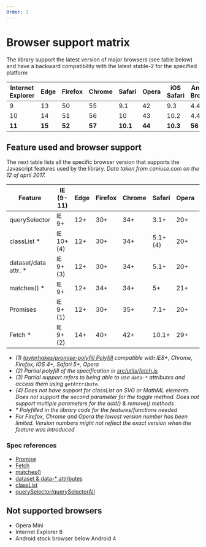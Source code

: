 ```yaml
---
Order: 1
---
```


# Browser support matrix

The library support the latest version of major browsers (see table below) and have a backward compatibility with the latest stable-2 for the specified platform

| Internet Explorer | Edge    | Firefox   | Chrome    | Safari     | Opera     | iOS Safari   | Android Browser | Chrome Android | Firefox Android | IE Mobile |
|-------------------|---------|-----------|-----------|------------|-----------|--------------|-----------------|----------------|-----------------|-----------|
| 9                 | 13      | 50        | 55        | 9.1        | 42        | 9.3          | 4.4             | -              | -               | -         |
| 10                | 14      | 51        | 56        | 10         | 43        | 10.2         | 4.4.4           | -              | -               | 10        |
| **11**            | **15**  | **52**    | **57**    | **10.1**   | **44**    | **10.3**     | **56**          | **57**         | **52**          | **11**    |


## Feature used and browser support

The next table lists all the specific browser version that supports the Javascript features used by the library.
_Data taken from caniuse.com on the 12 of april 2017._

| Feature              | IE (9-11)  | Edge    | Firefox   | Chrome    | Safari     | Opera     | iOS Safari   | Android Browser | Chrome Android | Firefox Android | IE Mobile |
|----------------------|------------|---------|-----------|-----------|------------|-----------|--------------|-----------------|----------------|-----------------|-----------|
| querySelector        | IE 9+      | 12+     | 30+       | 34+       | 3.1+       | 20+       | 3.2+         | 4+              | 57             | 52              | 10+       |
| classList *          | IE 10+ (4) | 12+     | 30+       | 34+       | 5.1+ (4)   | 20+       | 5.1+ (4)     | 4+ (4)          | 57             | 52              | 10+ (4)   |
| dataset/data attr. * | IE 9+ (3)  | 12+     | 30+       | 34+       | 5.1+       | 20+       | 5.1+         | 4+              | 57             | 52              | 10+ (3)   |
| matches() *          | IE 9+      | 12+     | 34+       | 34+       | 5+         | 21+       | 4.1+         | 4+              | 57             | 52              | 10+       |
| Promises             | IE 9+ (1)  | 12+     | 30+       | 35+       | 7.1+       | 20+       | 8            | 4.4.4+          | 57             | 52              | -         |
| Fetch *              | IE 9+ (2)  | 14+     | 40+       | 42+       | 10.1+      | 29+       | 10.3         | 56              | 57             | 52              | 10+ (2)   |


- _(1) [taylorhakes/promise-polyfill Polyfill](https://github.com/taylorhakes/promise-polyfill) compatible with IE8+, Chrome, Firefox, IOS 4+, Safari 5+, Opera_
- _(2) Partial polyfill of the specification in [src/utils/fetch.js](../src/utils/fetch.js)_
- _(3) Partial support refers to being able to use `data-*` attributes and access them using `getAttribute`._
- _(4) Does not have support for classList on SVG or MathML elements._
       _Does not support the second parameter for the toggle method._
       _Does not support multiple parameters for the add() & remove() methods_
- _* Polyfilled in the library code for the features/functions needed_
- _For Firefox, Chrome and Opera the lowest version number has been limited. Version numbers might not reflect the exact version when the feature was introduced_

### Spec references

- [Promise](http://www.ecma-international.org/ecma-262/6.0/#sec-promise-objects)
- [Fetch](https://fetch.spec.whatwg.org/)
- [matches()](https://dom.spec.whatwg.org/#dom-element-matches)
- [dataset & data-* attributes](https://html.spec.whatwg.org/multipage/dom.html#embedding-custom-non-visible-data-with-the-data-*-attributes)
- [classList](https://dom.spec.whatwg.org/#dom-element-classlist)
- [querySelector/querySelectorAll](https://dom.spec.whatwg.org/#dom-parentnode-queryselector)

## Not supported browsers

- Opera Mini
- Internet Explorer 8
- Android stock browser below Android 4
